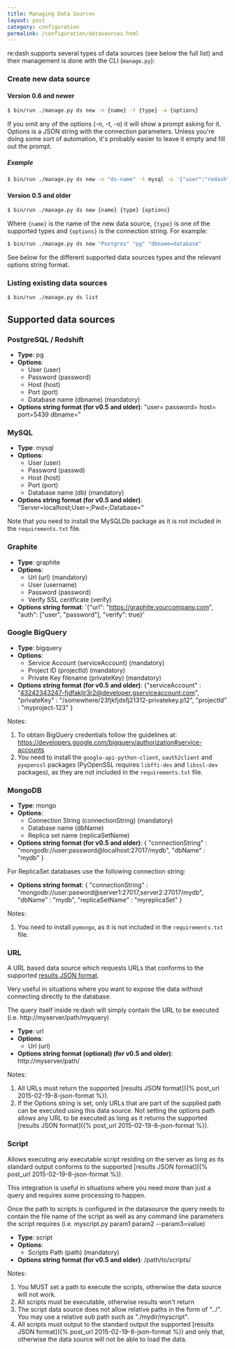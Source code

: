 ```yaml
--- 
title: Managing Data Sources 
layout: post
category: configuration 
permalink: /configuration/datasources.html
---
```


re:dash supports several types of data sources (see below the full list) and their management is done with the CLI (`manage.py`):

### Create new data source

#### Version 0.6 and newer

```bash
$ bin/run ./manage.py ds new -n {name} -t {type} -o {options}
```

If you omit any of the options (-n, -t, -o) it will show a prompt asking for it. Options is a JSON string with the connection parameters.
Unless you're doing some sort of automation, it's probably easier to leave it empty and fill out the prompt.

##### Example
```bash
$ bin/run ./manage.py ds new -n "ds-name" -t mysql -o '{"user":"redash","passwd":"foobarbaz","host":"10.125.18.148","db":"ds_db"}'

```

#### Version 0.5 and older

```bash
$ bin/run ./manage.py ds new {name} {type} {options}
```

Where `{name}` is the name of the new data source, `{type}` is one of the supported types and `{options}` is the connection string. For example:

```bash
$ bin/run ./manage.py ds new "Postgres" "pg" "dbname=database"
```

See below for the different supported data sources types and the relevant options string format.

### Listing existing data sources
```bash
$ bin/run ./manage.py ds list
```

## Supported data sources

### PostgreSQL / Redshift

* **Type**: pg
* **Options**:
	* User (user)
	* Password (password)
	* Host (host)
	* Port (port)
	* Database name (dbname) (mandatory)
* **Options string format (for v0.5 and older)**: "user= password= host= port=5439 dbname="

### MySQL

* **Type**: mysql
* **Options**:
	* User (user)
	* Password (passwd)
	* Host (host)
	* Port (port)
	* Database name (db) (mandatory)
* **Options string format (for v0.5 and older)**: "Server=localhost;User=;Pwd=;Database="

Note that you need to install the MySQLDb package as it is not included in the `requirements.txt` file.

### Graphite

* **Type**: graphite
* **Options**:
	* Url (url) (mandatory)
	* User (username)
	* Password (password)
	* Verify SSL ceritficate (verify)
* **Options string format**: '{"url": "https://graphite.yourcompany.com", "auth": ["user", "password"], "verify": true}'

### Google BigQuery

* **Type**: bigquery
* **Options**:
	* Service Account (serviceAccount) (mandatory)
	* Project ID (projectId) (mandatory)
	* Private Key filename (privateKey) (mandatory)
* **Options string format (for v0.5 and older)**: {"serviceAccount" : "43242343247-fjdfakljr3r2@developer.gserviceaccount.com", "privateKey" : "/somewhere/23fjkfjdsfj21312-privatekey.p12", "projectId" : "myproject-123" }

Notes:

1. To obtain BigQuery credentials follow the guidelines at: https://developers.google.com/bigquery/authorization#service-accounts
2. You need to install the `google-api-python-client`, `oauth2client` and `pyopenssl` packages (PyOpenSSL requires `libffi-dev` and `libssl-dev` packages), as they are not included in the `requirements.txt` file.

### MongoDB

* **Type**: mongo
* **Options**:
	* Connection String (connectionString) (mandatory)
	* Database name (dbName)
	* Replica set name (replicaSetName)
* **Options string format (for v0.5 and older)**: { "connectionString" : "mongodb://user:password@localhost:27017/mydb", "dbName" : "mydb" }

For ReplicaSet databases use the following connection string:
* **Options string format**: { "connectionString" : "mongodb://user:pasword@server1:27017,server2:27017/mydb", "dbName" : "mydb", "replicaSetName" : "myreplicaSet" }

Notes:

1. You need to install `pymongo`, as it is not included in the `requirements.txt` file.


### URL

A URL based data source which requests URLs that conforms to the supported [results JSON format](https://github.com/EverythingMe/redash/wiki/re:dash-Data-Source-Results-JSON-Format). 

Very useful in situations where you want to expose the data without connecting directly to the database.

The query itself inside re:dash will simply contain the URL to be executed (i.e. http://myserver/path/myquery)

* **Type**: url
* **Options**:
	* Url (url)
* **Options string format (optional) (for v0.5 and older)**: http://myserver/path/

Notes:

1. All URLs must return the supported [results JSON format]({% post_url 2015-02-19-8-json-format %}).
2. If the Options string is set, only URLs that are part of the supplied path can be executed using this data source. Not setting the options path allows any URL to be executed as long as it returns the supported [results JSON format]({% post_url 2015-02-19-8-json-format %}).


### Script

Allows executing any executable script residing on the server as long as its standard output conforms to the supported [results JSON format]({% post_url 2015-02-19-8-json-format %}).

This integration is useful in situations where you need more than just a query and requires some processing to happen.

Once the path to scripts is configured in the datasource the query needs to contain the file name of the script as well as any command line parameters the script requires (i.e. myscript.py param1 param2 --param3=value)

* **Type**: script
* **Options**:
	* Scripts Path (path) (mandatory)
* **Options string format (for v0.5 and older)**: /path/to/scripts/

Notes:

1. You MUST set a path to execute the scripts, otherwise the data source will not work.
2. All scripts must be executable, otherwise results won't return
3. The script data source does not allow relative paths in the form of "../". You may use a relative sub path such as "./mydir/myscript".
4. All scripts must output to the standard output the supported [results JSON format]({% post_url 2015-02-19-8-json-format %}) and only that, otherwise the data source will not be able to load the data.
